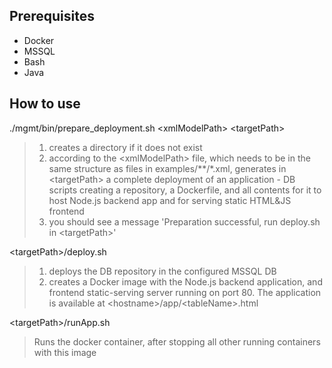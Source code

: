 Prerequisites
-------------
- Docker
- MSSQL
- Bash
- Java

How to use
----------

./mgmt/bin/prepare_deployment.sh \<xmlModelPath\> \<targetPath\>

> 1) creates a directory <targetPath> if it does not exist
> 2) according to the \<xmlModelPath\> file, which needs to be in the same structure as files in examples/\*\*/\*.xml, generates in \<targetPath\> a complete deployment of an application - DB scripts creating a repository, a Dockerfile, and all contents for it to host Node.js backend app and for serving static HTML&JS frontend
> 3) you should see a message 'Preparation successful, run deploy.sh in \<targetPath\>'

\<targetPath\>/deploy.sh

> 1) deploys the DB repository in the configured MSSQL DB
> 2) creates a Docker image with the Node.js backend application, and frontend static-serving server running on port 80. The application is available at \<hostname\>/app/\<tableName\>.html

\<targetPath\>/runApp.sh

> Runs the docker container, after stopping all other running containers with this image